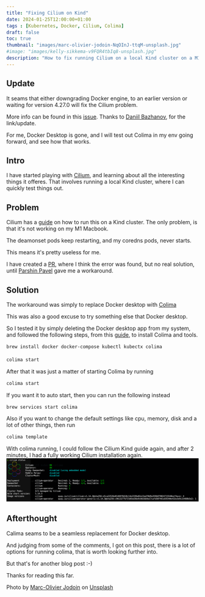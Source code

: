 ```yaml
---
title: "Fixing Cilium on Kind"
date: 2024-01-25T12:00:00+01:00
tags : [Kubernetes, Docker, Cilium, Colima]
draft: false
toc: true
thumbnail: "images/marc-olivier-jodoin-NqOInJ-ttqM-unsplash.jpg"
#image: "images/kelly-sikkema-v9FQR4tbIq8-unsplash.jpg"
description: "How to fix running Cilium on a local Kind cluster on a M1 Macbook"
---
```

## Update

It seams that either downgrading Docker engine, to an earlier version or waiting for version 4.27.0 will fix the Cilium problem.

More info can be found in this [issue](https://github.com/kubernetes/minikube/issues/17780).
Thanks to [Daniil Bazhanov](https://www.linkedin.com/in/daniil-bazhanov-65bb16184/), for the link/update.

For me, Docker Desktop is gone, and I will test out Colima in my env going forward, and see how that works.

## Intro

I have started playing with [Cilium](https://cilium.io), and learning about all the interesting things it offeres. 
That involves running a local Kind cluster, where I can quickly test things out. 

## Problem

Cilium has a [guide](https://docs.cilium.io/en/stable/gettingstarted/k8s-install-default/) on how to run this on a Kind cluster. The only problem, is that it's not working on my M1 Macbook.

The deamonset pods keep restarting, and my coredns pods, never starts.

This means it's pretty useless for me.

I have created a [PR](https://github.com/cilium/cilium/issues/30278), where I think the error was found, but no real solution, until [Parshin Pavel](https://github.com/pparshin) gave me a workaround.

## Solution

The workaround was simply to replace Docker desktop with [Colima](https://github.com/abiosoft/colima)

This was also a good excuse to try something else that Docker desktop.

So I tested it by simply deleting the Docker desktop app from my system, and followed the following steps, from this [guide](https://jacobtomlinson.dev/posts/2022/goodbye-docker-desktop-for-mac-hello-colima/), to install Colima and tools.

```bash
brew install docker docker-compose kubectl kubectx colima

colima start
```

After that it was just a matter of starting Colima by running
```bash
colima start
```

If you want it to auto start, then you can run the following instead
```bash
brew services start colima
``````

Also if you want to change the default settings like cpu, memory, disk and a lot of other things, then run
```bash
colima template
```

With colima running, I could follow the Cilium Kind guide again, and after 2 minutes, I had a fully working Cilium installation again.
![Cilium-cluster-working](images/cluster-working.png)

## Afterthought

Calima seams to be a seamless replacement for Docker desktop.

And judging from some of the comments, I got on this post, there is a lot of options for running colima, that is worth looking further into.

But that's for another blog post :-)  

Thanks for reading this far.

Photo by <a href="https://unsplash.com/@marcojodoin?utm_content=creditCopyText&utm_medium=referral&utm_source=unsplash">Marc-Olivier Jodoin</a> on <a href="https://unsplash.com/photos/long-exposure-photography-of-road-and-cars-NqOInJ-ttqM?utm_content=creditCopyText&utm_medium=referral&utm_source=unsplash">Unsplash</a>
  